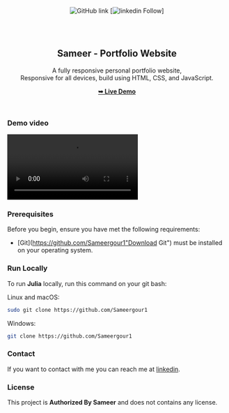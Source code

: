 <div align="center">
  
  
  ![GitHub link](https://github.com/Sameergour1)
[![linkedin Follow](https://www.linkedin.com/in/sameergour8488/)]
  
  <br />
  <br />

  <h2 align="center">Sameer  - Portfolio Website</h2>

  A fully responsive personal portfolio website, <br />Responsive for all devices, build using HTML, CSS, and JavaScript.

  <a href="https://github.com/Sameergour1"><strong>➥ Live Demo</strong></a>

</div>

<br />

### Demo video

![sameer Desktop Demo](./readme-images/Untitled%20video%20-%20Made%20with%20Clipchamp.mp4 "Desktop Demo")

### Prerequisites

Before you begin, ensure you have met the following requirements:

* [Git](https://github.com/Sameergour1"Download Git") must be installed on your operating system.

### Run Locally

To run **Julia** locally, run this command on your git bash:

Linux and macOS:

```bash
sudo git clone https://github.com/Sameergour1
```

Windows:

```bash
git clone https://github.com/Sameergour1
```

### Contact

If you want to contact with me you can reach me at [linkedin](https://www.linkedin.com/in/sameergour8488/).

### License

This project is **Authorized By Sameer** and does not contains any license.
